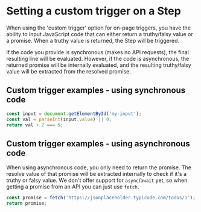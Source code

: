 # Setting a custom trigger on a Step

When using the 'custom trigger' option for on-page triggers, you have the ability to input JavaScript code that can either return a truthy/falsy value or a promise. When a truthy value is returned, the Step will be triggered.

If the code you provide is synchronous (makes no API requests), the final resulting line will be evaluated. However, if the code is asynchronous, the returned promise will be internally evaluated, and the resulting truthy/falsy value will be extracted from the resolved promise.

## Custom trigger examples - using synchronous code

```javascript
const input = document.getElementById('my-input');
const val = parseInt(input.value) || 0;
return val + 2 === 5;
```

## Custom trigger examples - using asynchronous code

When using asynchronous code, you only need to return the promise. The resolve value of that promise will be extracted internally to check if it's a truthy or falsy value. 
We don't offer support for `async`/`await` yet, so when getting a promise from an API you can just use `fetch`.

```javascript
const promise = fetch('https://jsonplaceholder.typicode.com/todos/1');
return promise;
```
